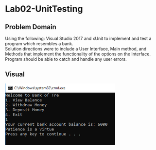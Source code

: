 # Lab02-UnitTesting

## Problem Domain
Using the following: Visual Studio 2017 and xUnit to implement and test a program which resembles a bank.  
Solution directions were to include a User Interface, Main method, and Methods that implement the functionality of the options on the Interface.
Program should be able to catch and handle any user errors.

## Visual
![](https://github.com/trecain/Lab02-UnitTesting/blob/master/assets/labtwo.PNG)
